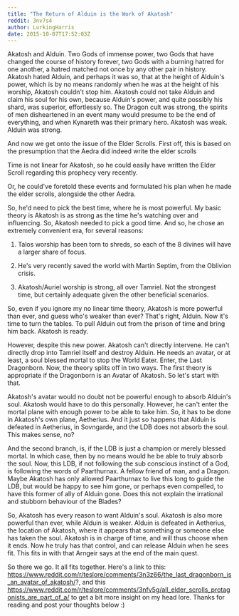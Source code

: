 ```yaml
---
title: "The Return of Alduin is the Work of Akatosh"
reddit: 3nv7s4
author: LurkingHarris
date: 2015-10-07T17:52:03Z
---
```


Akatosh and Alduin. Two Gods of immense power, two Gods that have changed the course of history forever, two Gods with a burning hatred for one another, a hatred matched not once by any other pair in history. Akatosh hated Alduin, and perhaps it was so, that at the height of Alduin's power, which is by no means randomly when he was at the height of his worship, Akatosh couldn't stop him. Akatosh could not take Alduin and claim his soul for his own, because Alduin's power, and quite possibly his shard, was superior, effortlessly so. The Dragon cult was strong, the spirits of men disheartened in an event many would presume to be the end of everything, and when Kynareth was their primary hero. Akatosh was weak. Alduin was strong.

And now we get onto the issue of the Elder Scrolls. First off, this is based on the presumption that the Aedra did indeed write the elder scrolls

Time is not linear for Akatosh, so he could easily have written the Elder Scroll regarding this prophecy very recently. 

Or, he could've foretold these events and formulated his plan when he made the elder scrolls, alongside the other Aedra.

So, he'd need to pick the best time, where he is most powerful. My basic theory is Akatosh is as strong as the time he's watching over and influencing. So, Akatosh needed to pick a good time. And so, he chose an extremely convenient era, for several reasons:

1) Talos worship has been torn to shreds, so each of the 8 divines will have a larger share of focus.

2) He's very recently saved the world with Martin Septim, from the Oblivion crisis.

3) Akatosh/Auriel worship is strong, all over Tamriel. Not the strongest time, but certainly adequate given the other beneficial scenarios.

So, even if you ignore my no linear time theory, Akatosh is more powerful than ever, and guess who's weaker than ever? That's right, Alduin. Now it's time to turn the tables. To pull Alduin out from the prison of time and bring him back. Akatosh is ready. 

However, despite this new power. Akatosh can't directly intervene. He can't directly drop into Tamriel itself and destroy Alduin. He needs an avatar, or at least, a soul blessed mortal to stop the World Eater. Enter, the Last Dragonborn. Now, the theory splits off in two ways. The first theory is appropriate if the Dragonborn is an Avatar of Akatosh. So let's start with that.

Akatosh's avatar would no doubt not be powerful enough to absorb Alduin's soul. Akatosh would have to do this personally. However, he can't enter the mortal plane with enough power to be able to take him. So, it has to be done in Akatosh's own plane, Aetherius. And it just so happens that Alduin is defeated in Aetherius, in Sovngarde, and the LDB does not absorb the soul. This makes sense, no?

And the second branch, is, if the LDB is just a champion or merely blessed mortal. In which case, then by no means would he be able to truly absorb the soul. Now, this LDB, if not following the sub conscious instinct of a God, is following the words of Paarthurnax. A fellow friend of man, and a Dragon. Maybe Akatosh has only allowed Paarthurnax to live this long to guide the LDB, but would be happy to see him gone, or perhaps even compelled, to have this former of ally of Alduin gone. Does this not explain the irrational and stubborn behaviour of the Blades?

So, Akatosh has every reason to want Alduin's soul. Akatosh is also more powerful than ever, while Alduin is weaker. Alduin is defeated in Aetherius, the location of Akatosh, where it appears that something or someone else has taken the soul. Akatosh is in charge of time, and will thus choose when it ends. Now he truly has that control, and can release Alduin when he sees fit. This fits in with that Arngeir says at the end of the main quest. 

So there we go. It all fits together. Here's a link to this: https://www.reddit.com/r/teslore/comments/3n3z66/the_last_dragonborn_is_an_avatar_of_akatosh/?, and this https://www.reddit.com/r/teslore/comments/3nfv5g/all_elder_scrolls_protagonists_are_part_of_a/ to get a bit more insight on my head lore. Thanks for reading and post your thoughts below :)
